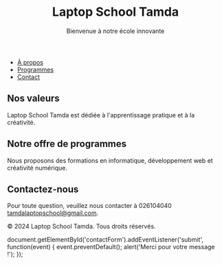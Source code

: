<!DOCTYPE html>
<html lang="fr">
<head>
    <meta charset="UTF-8">
    <meta name="viewport" content="width=device-width, initial-scale=1.0">
    <title>Laptop School Tamda</title>
    <link rel="stylesheet" href="style.css">
</head>
<body>
    <header>
        <h1>Laptop School Tamda</h1>
        <p>Bienvenue à notre école innovante</p>
    </header>
    <nav>
        <ul>
            <li><a href="#about">À propos</a></li>
            <li><a href="#programs">Programmes</a></li>
            <li><a href="#contact">Contact</a></li>
        </ul>
    </nav>
    <main>
        <section id="about">
            <h2>Nos valeurs</h2>
            <p>Laptop School Tamda est dédiée à l'apprentissage pratique et à la créativité.</p>
        </section>
        <section id="Bts en marketing, informatique et comptabilité">
            <h2>Notre offre de programmes</h2>
            <p>Nous proposons des formations en informatique, développement web et créativité numérique.</p>
        </section>
        <section id="contact">
            <h2>Contactez-nous</h2>
            <p>Pour toute question, veuillez nous contacter à 026104040 <a href="mailto: tamdalaptopschool@gmail.com">tamdalaptopschool@gmail.com</a>.</p>
        </section>
    </main>
    <footer>
        <p>&copy; 2024 Laptop School Tamda. Tous droits réservés.</p>
    </footer>
    document.getElementById('contactForm').addEventListener('submit', function(event) {
    event.preventDefault();
    alert('Merci pour votre message !');
});
</body>
</html>

